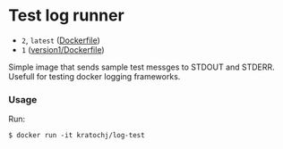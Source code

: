 # Test log runner

* `2`, `latest` ([Dockerfile](https://github.com/kratochj/log-test/blob/master/Dockerfile))
* `1` ([version1/Dockerfile](https://github.com/kratochj/log-test/blob/version1/Dockerfile))


Simple image that sends sample test messges to STDOUT and STDERR. Usefull for testing docker logging frameworks.

### Usage

Run:
```
$ docker run -it kratochj/log-test
```

